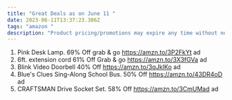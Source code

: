 ```yaml
---
title: "Great Deals as on June 11 "
date: 2023-06-11T13:37:23.306Z
tags: "amazon "
description: "Product pricing/promotions may expire any time without notice. "
---
```

1. Pink Desk Lamp. 69% Off grab & go https://amzn.to/3P2FkYt ad 
2. 6ft. extension cord 61% Off Grab & go https://amzn.to/3X3fGVa ad 
3. Blink Video Doorbell 40% Off https://amzn.to/3qJkIKo ad 
4. Blue's Clues Sing-Along School Bus. 50% Off https://amzn.to/43DR4oD ad 
5. CRAFTSMAN Drive Socket Set. 58% Off https://amzn.to/3CmUMad ad